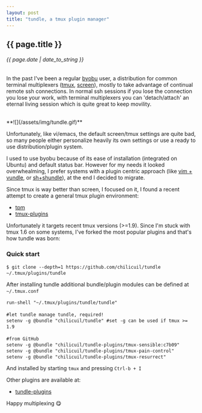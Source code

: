 ```yaml
---
layout: post
title: "tundle, a tmux plugin manager"
---
```


## {{ page.title }}

###### {{ page.date | date_to_string }}

In the past I've been a regular [byobu](http://byobu.co/) user, a distribution for common terminal multiplexers ([tmux](http://tmux.github.io/), [screen](https://www.gnu.org/software/screen/)), mostly to take advantage of continual remote ssh connections. In normal ssh sessions if you lose the connection you lose your work, with terminal multiplexers you can 'detach/attach' an eternal living session which is quite great to keep movility.

<br>
**![](/assets/img/tundle.gif)**

Unfortunately, like vi/emacs, the default screen/tmux settings are quite bad, so many people either personalize heavily its own settings or use a ready to use distribution/plugin system.

I used to use byobu because of its ease of installation (integrated on Ubuntu) and default status bar. However for my needs it looked overwhealming, I prefer systems with a plugin centric approach (like [vim + vundle](https://github.com/chilicuil/vundle), or [sh+shundle](http://javier.io/blog/en/2013/11/15/shundle.html)), at the end I decided to migrate.

Since tmux is way better than screen, I focused on it, I found a recent attempt to create a general tmux plugin environment:

 - [tpm](https://github.com/tmux-plugins/tpm)
 - [tmux-plugins](https://github.com/tmux-plugins)

Unfortunately it targets recent tmux versions (>=1.9). Since I'm stuck with tmux 1.6 on some systems, I've forked the most popular plugins and that's how tundle was born:

### Quick start

    $ git clone --depth=1 https://github.com/chilicuil/tundle ~/.tmux/plugins/tundle

After installing tundle additional bundle/plugin modules can be defined at `~/.tmux.conf`

    run-shell "~/.tmux/plugins/tundle/tundle"

    #let tundle manage tundle, required!
    setenv -g @bundle "chilicuil/tundle" #set -g can be used if tmux >= 1.9

    #from GitHub
    setenv -g @bundle "chilicuil/tundle-plugins/tmux-sensible:c7b09"
    setenv -g @bundle "chilicuil/tundle-plugins/tmux-pain-control"
    setenv -g @bundle "chilicuil/tundle-plugins/tmux-resurrect"

And installed by starting `tmux` and pressing `Ctrl-b + I`

Other plugins are available at:

 - [tundle-plugins](https://github.com/chilicuil/tundle-plugins)

Happy multiplexing &#128523;
